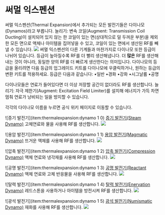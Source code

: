 # 써멀 익스펜션

써멀 익스펜션(Thermal Expansion)에서 추가되는 모든 발전기들은 다이나모(Dynamos)라고 부릅니다. 늘리기: 변속 코일(Augment: Transmission Coil Ducting)이 설치되어 있지 않는 한 코일이 있는 면(상대적으로 덜 두꺼운 부분)을 제외한 모든 면으로 액체나 아이템을 집어넣을 수 있고, 코일이 있는 면에서 생산된 RF를 빼낼 수 있습니다.
![](magmatic.png)
써멀 익스펜션의 다른 기계들과 마찬가지로 다이나모 또한 등급이 나뉘어 있습니다. 등급이 높아질수록 RF를 더 빨리 생산해냅니다. 더 **많은** RF를 생산해내는 것이 아니라, 동일한 양의 RF를 더 빠르게 생산한다는 의미입니다. 다이나모의 등급을 올리려면 다음 등급의 업그레이드 키트를 다이나모에 우클릭하거나, 원하는 등급의 변환 키트를 적용하세요. 등급은 다음과 같습니다: 
•일반
•경화
•강화
•시그날륨
•공명

다이나모들은 연료가 들어있다면 더 이상 저장할 공간이 없더라도 RF를 생산합니다. 늘리기: 자극 제한기(Augment: Excitation Field Limiter)를 설치해 에너지가 가득 차면 멈춰 연료가 낭비되는 일을 방지할 수 있습니다.

각각의 다이나모 이름을 누르면 공식 위키 페이지로 이동할 수 있습니다.

![증기 발전기](item:thermalexpansion:dynamo 1 0)
[증기 발전기(Steam Dynamo)](https://teamcofh.com/docs/thermal-expansion/steam-dynamo/)
고체연료와 물을 사용해 RF를 생산합니다.
![](steam.png)

![용암 발전기](item:thermalexpansion:dynamo 1 1)
[용암 발전기(Magmatic Dynamo)](https://teamcofh.com/docs/thermal-expansion/magmatic-dynamo/)
뜨거운 액체를 사용해 RF를 생산합니다.
![](magmatic2.png)

![압축 발전기](item:thermalexpansion:dynamo 1 2)
[압축 발전기(Compression Dynamo)](https://teamcofh.com/docs/thermal-expansion/compression-dynamo/)
액체 연료와 냉각재를 사용해 RF를 생산합니다.
![](compression.png)

![공명 발전기](item:thermalexpansion:dynamo 1 3)
[공명 발전기(Reactant Dynamo)](https://teamcofh.com/docs/thermal-expansion/reactant-dynamo/)
액체 연료와 고체 반응물을 사용해 RF를 생산합니다.
![](reactant.png)

![탈력 발전기](item:thermalexpansion:dynamo 1 4)
[탈력 발전기(Enervation Dynamo)](https://teamcofh.com/docs/thermal-expansion/enervation-dynamo/)
레드스톤을 사용하거나 아이템을 방전시켜 RF를 생산합니다.
![](enervation.png)

![광석 발전기](item:thermalexpansion:dynamo 1 5)
[광석 발전기(Numismatic Dynamo)](https://teamcofh.com/docs/thermal-expansion/numismatic-dynamo/)
재화를 사용해 RF를 생산합니다.
![](numismatic.png)